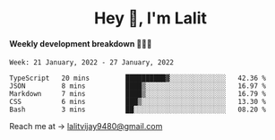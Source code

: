 <h1 align="center">Hey 👋, I'm Lalit</h1>

#### Weekly development breakdown 👨🏻‍💻
<!--START_SECTION:waka-->
```text
Week: 21 January, 2022 - 27 January, 2022

TypeScript   20 mins         ██████████▓░░░░░░░░░░░░░░   42.36 % 
JSON         8 mins          ████▒░░░░░░░░░░░░░░░░░░░░   16.97 % 
Markdown     7 mins          ████▒░░░░░░░░░░░░░░░░░░░░   16.79 % 
CSS          6 mins          ███▒░░░░░░░░░░░░░░░░░░░░░   13.30 % 
Bash         3 mins          ██░░░░░░░░░░░░░░░░░░░░░░░   08.20 % 
```
<!--END_SECTION:waka-->

Reach me at → lalitvijay9480@gmail.com
